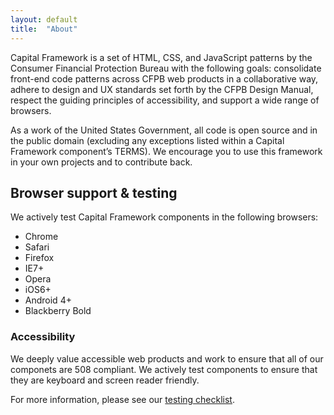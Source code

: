 ```yaml
---
layout: default
title:  "About"
---
```


Capital Framework is a set of HTML, CSS, and JavaScript patterns by the Consumer Financial Protection Bureau with the following goals: consolidate front-end code patterns across CFPB web products in a collaborative way, adhere to design and UX standards set forth by the CFPB Design Manual, respect the guiding principles of accessibility, and support a wide range of browsers.

As a work of the United States Government, all code is open source and in the public domain (excluding any exceptions listed within a Capital Framework component’s TERMS). We encourage you to use this framework in your own projects and to contribute back.

## Browser support & testing

We actively test Capital Framework components in the following browsers:

- Chrome
- Safari
- Firefox
- IE7+
- Opera
- iOS6+
- Android 4+
- Blackberry Bold

### Accessibility

We deeply value accessible web products and work to ensure that all of our componets are 508 compliant. We actively test components to ensure that they are keyboard and screen reader friendly.

For more information, please see our [testing checklist](../contributing/testing-snippet.html).